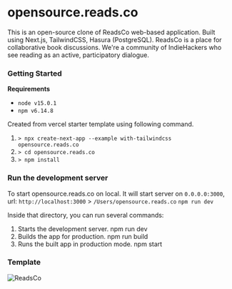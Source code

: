 # opensource.reads.co
This is an open-source clone of ReadsCo web-based application. Built using Next.js, TailwindCSS, Hasura (PostgreSQL). ReadsCo is a place for collaborative book discussions. We're a community of IndieHackers who see reading as an active, participatory dialogue.

### Getting Started
**Requirements**
- `node v15.0.1` 
- `npm v6.14.8`

Created from vercel starter template using following command. 
1. `> npx create-next-app --example with-tailwindcss opensource.reads.co`
2. `> cd opensource.reads.co`
3. `> npm install`

### Run the development server
To start opensource.reads.co on local. It will start server on `0.0.0.0:3000`, url: `http://localhost:3000` > `/Users/opensource.reads.co` `npm run dev`

Inside that directory, you can run several commands:
1. Starts the development server. npm run dev
2. Builds the app for production. npm run build
3. Runs the built app in production mode. npm start

### Template
![ReadsCo](https://user-images.githubusercontent.com/2558220/119222240-e8de5100-bb25-11eb-817c-aebc40539e9d.png)

